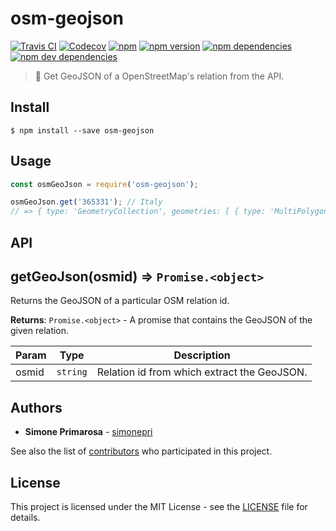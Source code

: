 # osm-geojson
[![Travis CI](https://travis-ci.org/simonepri/osm-geojson.svg?branch=master)](https://travis-ci.org/simonepri/osm-geojson) [![Codecov](https://img.shields.io/codecov/c/github/simonepri/osm-geojson/master.svg)](https://codecov.io/gh/simonepri/osm-geojson) [![npm](https://img.shields.io/npm/dm/osm-geojson.svg)](https://www.npmjs.com/package/osm-geojson) [![npm version](https://img.shields.io/npm/v/osm-geojson.svg)](https://www.npmjs.com/package/osm-geojson) [![npm dependencies](https://david-dm.org/simonepri/osm-geojson.svg)](https://david-dm.org/simonepri/osm-geojson) [![npm dev dependencies](https://david-dm.org/simonepri/osm-geojson/dev-status.svg)](https://david-dm.org/simonepri/osm-geojson#info=devDependencies)

> 🔰 Get GeoJSON of a OpenStreetMap's relation from the API.

## Install

```
$ npm install --save osm-geojson
```

## Usage

```js
const osmGeoJson = require('osm-geojson');

osmGeoJson.get('365331'); // Italy 
// => { type: 'GeometryCollection', geometries: [ { type: 'MultiPolygon', coordinates: [Array] } ] }
```

## API

<a name="getGeoJson"></a>

## getGeoJson(osmid) ⇒ <code>Promise.&lt;object&gt;</code>
Returns the GeoJSON of a particular OSM relation id.

**Returns**: <code>Promise.&lt;object&gt;</code> - A promise that contains the GeoJSON of the given
relation.    

| Param | Type | Description |
| --- | --- | --- |
| osmid | <code>string</code> | Relation id from which extract the GeoJSON. |

## Authors
* **Simone Primarosa** - [simonepri](https://github.com/simonepri)

See also the list of [contributors](https://github.com/simonepri/osm-geojson/contributors) who participated in this project.

## License
This project is licensed under the MIT License - see the [LICENSE](LICENSE) file for details.
